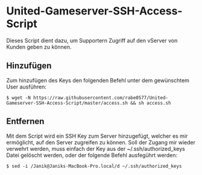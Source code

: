# United-Gameserver-SSH-Access-Script
Dieses Script dient dazu, um Supportern Zugriff auf den vServer von Kunden geben zu können.


## Hinzufügen

Zum hinzufügen des Keys den folgenden Befehl unter dem gewünschtem User ausführen:
```
$ wget -N https://raw.githubusercontent.com/rabe0577/United-Gameserver-SSH-Access-Script/master/access.sh && sh access.sh
```

## Entfernen

Mit dem Script wird ein SSH Key zum Server hinzugefügt, welcher es mir ermöglicht, auf den Server zugreifen zu können. Soll der Zugang mir wieder verwehrt werden, muss einfach der Key aus der ~/.ssh/authorized_keys Datei gelöscht werden, oder der folgende Befehl ausfegührt werden:
```
$ sed -i /Janik@Janiks-MacBook-Pro.local/d ~/.ssh/authorized_keys
```
